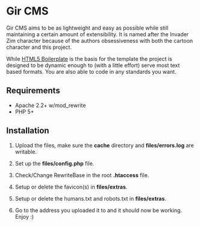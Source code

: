 # Gir CMS

Gir CMS aims to be as lightweight and easy as possible while still maintaining a
certain amount of extensibility. It is named after the Invader Zim character
because of the authors obsessiveness with both the cartoon character and this
project.

While [HTML5 Boilerplate][html5boilerplate] is the basis for the template the
project is designed to be dynamic enough to (with a little effort) serve most
text based formats. You are also able to code in any standards you want.

## Requirements

* Apache 2.2+ w/mod_rewrite
* PHP 5+

## Installation

1. Upload the files, make sure the **cache** directory and **files/errors.log**
are writable.

2. Set up the **files/config.php** file.

3. Check/Change RewriteBase in the root **.htaccess** file.

4. Setup or delete the favicon(s) in **files/extras**.

5. Setup or delete the humans.txt and robots.txt in **files/extras**.

6. Go to the address you uploaded it to and it should now be working. Enjoy :)

[html5boilerplate]: http://html5boilerplate.com